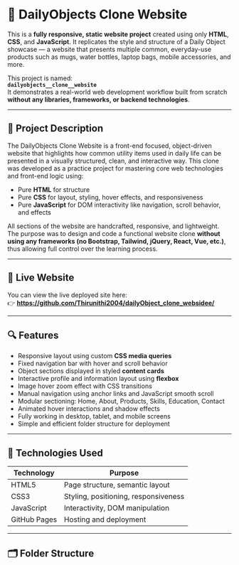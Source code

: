 # 🧰 DailyObjects Clone Website

This is a **fully responsive, static website project** created using only **HTML**, **CSS**, and **JavaScript**. It replicates the style and structure of a Daily Object showcase — a website that presents multiple common, everyday-use products such as mugs, water bottles, laptop bags, mobile accessories, and more.

This project is named:  
**`dailyobjects__clone__website`**  
It demonstrates a real-world web development workflow built from scratch **without any libraries, frameworks, or backend technologies**.

---

## 📖 Project Description

The DailyObjects Clone Website is a front-end focused, object-driven website that highlights how common utility items used in daily life can be presented in a visually structured, clean, and interactive way. This clone was developed as a practice project for mastering core web technologies and front-end logic using:

- Pure **HTML** for structure  
- Pure **CSS** for layout, styling, hover effects, and responsiveness  
- Pure **JavaScript** for DOM interactivity like navigation, scroll behavior, and effects  

All sections of the website are handcrafted, responsive, and lightweight. The purpose was to design and code a functional website clone **without using any frameworks (no Bootstrap, Tailwind, jQuery, React, Vue, etc.)**, thus allowing full control over the learning process.

---

## 🚀 Live Website

You can view the live deployed site here:  
👉 **https://github.com/Thirunithi2004/dailyObject_clone_websidee/**

---

## 🔍 Features

- Responsive layout using custom **CSS media queries**  
- Fixed navigation bar with hover and scroll behavior  
- Object sections displayed in styled **content cards**  
- Interactive profile and information layout using **flexbox**  
- Image hover zoom effect with CSS transitions  
- Manual navigation using anchor links and JavaScript smooth scroll  
- Modular sectioning: Home, About, Products, Skills, Education, Contact  
- Animated hover interactions and shadow effects  
- Fully working in desktop, tablet, and mobile screens  
- Simple and efficient folder structure for deployment  

---

## 🧪 Technologies Used

| Technology   | Purpose                                 |
|--------------|------------------------------------------|
| HTML5        | Page structure, semantic layout          |
| CSS3         | Styling, positioning, responsiveness     |
| JavaScript   | Interactivity, DOM manipulation          |
| GitHub Pages | Hosting and deployment                   |

---

## 🗂️ Folder Structure


